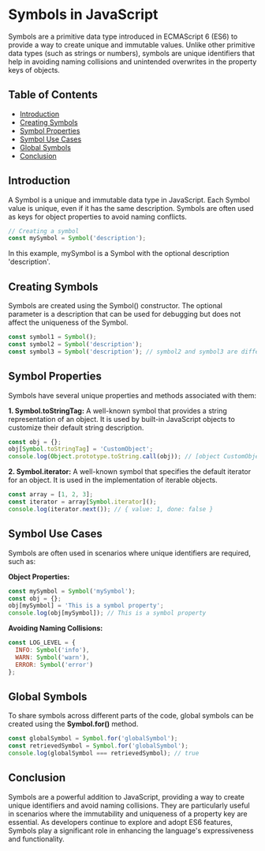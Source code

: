 # Symbols in JavaScript

Symbols are a primitive data type introduced in ECMAScript 6 (ES6) to provide a way to create unique and immutable values. Unlike other primitive data types (such as strings or numbers), symbols are unique identifiers that help in avoiding naming collisions and unintended overwrites in the property keys of objects.

## Table of Contents
- [Introduction](#introduction)
- [Creating Symbols](#creating-symbols)
- [Symbol Properties](#symbol-properties)
- [Symbol Use Cases](#symbol-use-cases)
- [Global Symbols](#global-symbols)
- [Conclusion](#conclusion)

## Introduction

A Symbol is a unique and immutable data type in JavaScript. Each Symbol value is unique, even if it has the same description. Symbols are often used as keys for object properties to avoid naming conflicts.

```javascript
// Creating a symbol
const mySymbol = Symbol('description');
```
In this example, mySymbol is a Symbol with the optional description 'description'.

## Creating Symbols
Symbols are created using the Symbol() constructor. The optional parameter is a description that can be used for debugging but does not affect the uniqueness of the Symbol.

```JavaScript
const symbol1 = Symbol();
const symbol2 = Symbol('description');
const symbol3 = Symbol('description'); // symbol2 and symbol3 are different symbols
```

## Symbol Properties
Symbols have several unique properties and methods associated with them:

**1. Symbol.toStringTag:** A well-known symbol that provides a string representation of an object. It is used by built-in JavaScript objects to customize their default string description.

```JavaScript
const obj = {};
obj[Symbol.toStringTag] = 'CustomObject';
console.log(Object.prototype.toString.call(obj)); // [object CustomObject]
```

**2. Symbol.iterator:** A well-known symbol that specifies the default iterator for an object. It is used in the implementation of iterable objects.

```JavaScript
const array = [1, 2, 3];
const iterator = array[Symbol.iterator]();
console.log(iterator.next()); // { value: 1, done: false }
```
## Symbol Use Cases
Symbols are often used in scenarios where unique identifiers are required, such as:

**Object Properties:**
```JavaScript
const mySymbol = Symbol('mySymbol');
const obj = {};
obj[mySymbol] = 'This is a symbol property';
console.log(obj[mySymbol]); // This is a symbol property
```

**Avoiding Naming Collisions:**
```JavaScript
const LOG_LEVEL = {
  INFO: Symbol('info'),
  WARN: Symbol('warn'),
  ERROR: Symbol('error')
};
```
## Global Symbols
To share symbols across different parts of the code, global symbols can be created using the **Symbol.for()** method.

```JavaScript
const globalSymbol = Symbol.for('globalSymbol');
const retrievedSymbol = Symbol.for('globalSymbol');
console.log(globalSymbol === retrievedSymbol); // true
```

## Conclusion
Symbols are a powerful addition to JavaScript, providing a way to create unique identifiers and avoid naming collisions. They are particularly useful in scenarios where the immutability and uniqueness of a property key are essential. As developers continue to explore and adopt ES6 features, Symbols play a significant role in enhancing the language's expressiveness and functionality.